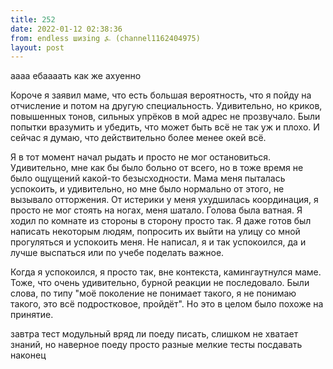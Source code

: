 ```yaml
---
title: 252
date: 2022-01-12 02:38:36
from: endless шизing ⍼ (channel1162404975)
layout: post
---
```


аааа ебаааать
как же ахуенно

Короче я заявил маме, что есть большая вероятность, что я пойду на отчисление и потом на другую специальность. Удивительно, но криков, повышенных тонов, сильных упрёков в мой адрес не прозвучало. Были попытки вразумить и убедить, что может быть всё не так уж и плохо. И сейчас я думаю, что действительно более менее окей всё.

Я в тот момент начал рыдать и просто не мог остановиться. Удивительно, мне как бы было больно от всего, но в тоже время не было ощущений какой-то безысходности. Мама меня пыталась успокоить, и удивительно, но мне было нормально от этого, не вызывало отторжения.
От истерики у меня ухудшилась координация, я просто не мог стоять на ногах, меня шатало. Голова была ватная. Я ходил по комнате из стороны в сторону просто так. 
Я даже готов был написать некоторым людям, попросить их выйти на улицу со мной прогуляться и успокоить меня. Не написал, я и так успокоился, да и лучше выспаться или по учебе поделать важное.

Когда я успокоился, я просто так, вне контекста, камингаутнулся маме. Тоже, что очень удивительно, бурной реакции не последовало. Были слова, по типу "моё поколение не понимает такого, я не понимаю такого, это всё подростковое, пройдёт". Но это в целом было похоже на принятие.

завтра тест модульный вряд ли поеду писать, слишком не хватает знаний, но наверное поеду просто разные мелкие тесты посдавать наконец
